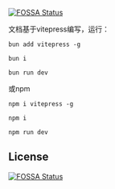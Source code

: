 [![FOSSA Status](https://app.fossa.com/api/projects/git%2Bgithub.com%2FPupbotjs%2Fdoc.svg?type=shield)](https://app.fossa.com/projects/git%2Bgithub.com%2FPupbotjs%2Fdoc?ref=badge_shield)

文档基于vitepress编写，运行：
```
bun add vitepress -g
```
```
bun i
```
```
bun run dev
```

或npm
```
npm i vitepress -g
```
```
npm i
```
```
npm run dev
```


## License
[![FOSSA Status](https://app.fossa.com/api/projects/git%2Bgithub.com%2FPupbotjs%2Fdoc.svg?type=large)](https://app.fossa.com/projects/git%2Bgithub.com%2FPupbotjs%2Fdoc?ref=badge_large)